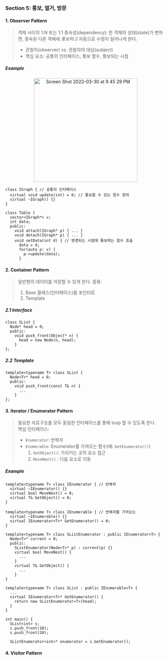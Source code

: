 ### Section 5: 통보, 열거, 방문

#### 1. Observer Pattern

> 객체 사이의 1:N 또는 1:1 종속성(dependency): 한 객체의 상태(state)가 변하면, 종속된 다른 객체에 _통보하고_ 자동으로 수정이 일어나게 한다.
> - 관찰자(observer) vs. 관찰자의 대상(subject)
> - 핵심 요소: 공통의 인터페이스, 통보 함수, 통보되는 시점

##### Example

<p align="center">
  <img width="325" alt="Screen Shot 2022-03-30 at 9 45 29 PM" src="https://user-images.githubusercontent.com/100692678/160837342-abd5272a-de31-47d8-af4a-d48f3d69ff24.png">
</p>

```
class IGraph { // 공통의 인터페이스
  virtual void update(int) = 0; // 통보할 수 있는 함수 정의
  virtual ~IGraph() {}
}

class Table {
  vector<IGraph*> v;
  int data;
  public:
    void attach(IGraph* p) { ... }
    void detach(IGraph* p) { ... }
    void setData(int d) { // 변경되는 시점에 통보하는 함수 호출
      data = d;
      for(auto p: v) {
        p->update(data);
      }
```

#### 2. Container Pattern

> 일반형의 데이터를 저장할 수 있게 한다.
> 종류:
>   1. Base 클래스(인터페이스)를 포인터로
>   2. Template

##### 2.1 Interface

```
class SList {
  Node* head = 0;
  public:
    void push_front(Object* n) {
      head = new Node(n, head);
    }
};
```

##### 2.2 Template

```
template<typename T> class SList {
  Node<T>* head = 0;
  public:
    void push_front(const T& n) {
      ...
    }
};
```

#### 3. Iterator / Enumerator Pattern

> 필요한 자료구조를 모두 동일한 인터페이스를 통해 loop 할 수 있도록 한다.<br/>
> 핵심 인터페이스:
> - `Enumerator`: 반복자
> - `Enumerable`: Enumerator를 가져오는 함수(예: `GetEnumerator()`)
>   1. `GetObject()`: 가리키는 곳의 요소 접근 
>   2. `MoveNext()` : 다음 요소로 이동

##### Example

```
template<typename T> class IEnumerator { // 반복자
  virtual ~IEnumerator() {}
  virtual bool MoveNext() = 0;
  virtual T& GetObject() = 0;
}

template<typename T> class IEnumerable { // 반복자를 가져오는
  virtual ~IEnumerable() {}
  virtual IEnumerator<T>* GetEnumerator() = 0;
}

template<typename T> class SListEnumerator : public IEnumerator<T> {
  Node<T>* current = 0;
  public:
    SListEnumerator(Node<T>* p) : current(p) {}
    virtual bool MoveNext() {
      ...
    }
    virtual T& GetObject() {
      ...
    }
}

template<typename T> class SList : public IEnumerable<T> {
  ...
  virtual IEnumerator<T>* GetEnumerator() {
    return new SListEnumerator<T>(head);
  }
}

int main() {
  SList<int> s;
  s.push_front(10);
  s.push_front(20);
  
  SListEnumerator<int>* enumerator = s.GetEnumerator();
```

#### 4. Visitor Pattern
